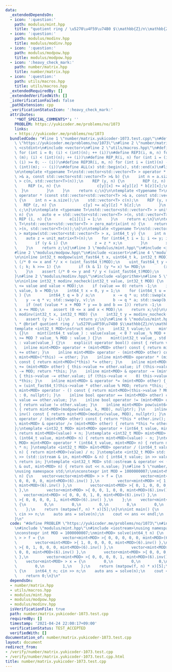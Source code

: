 ```yaml
---
data:
  _extendedDependsOn:
  - icon: ':question:'
    path: modulus/mint.hpp
    title: "quotient ring / \u5270\u4F59\u74B0 $\\mathbb{Z}/n\\mathbb{Z}$"
  - icon: ':question:'
    path: modulus/modinv.hpp
    title: modulus/modinv.hpp
  - icon: ':question:'
    path: modulus/modpow.hpp
    title: modulus/modpow.hpp
  - icon: ':heavy_check_mark:'
    path: number/matrix.hpp
    title: number/matrix.hpp
  - icon: ':question:'
    path: utils/macros.hpp
    title: utils/macros.hpp
  _extendedRequiredBy: []
  _extendedVerifiedWith: []
  _isVerificationFailed: false
  _pathExtension: cpp
  _verificationStatusIcon: ':heavy_check_mark:'
  attributes:
    '*NOT_SPECIAL_COMMENTS*': ''
    PROBLEM: https://yukicoder.me/problems/no/1073
    links:
    - https://yukicoder.me/problems/no/1073
  bundledCode: "#line 1 \"number/matrix.yukicoder-1073.test.cpp\"\n#define PROBLEM\
    \ \"https://yukicoder.me/problems/no/1073\"\n#line 2 \"number/matrix.hpp\"\n#include\
    \ <cstdint>\n#include <vector>\n#line 2 \"utils/macros.hpp\"\n#define REP(i, n)\
    \ for (int i = 0; (i) < (int)(n); ++ (i))\n#define REP3(i, m, n) for (int i =\
    \ (m); (i) < (int)(n); ++ (i))\n#define REP_R(i, n) for (int i = (int)(n) - 1;\
    \ (i) >= 0; -- (i))\n#define REP3R(i, m, n) for (int i = (int)(n) - 1; (i) >=\
    \ (int)(m); -- (i))\n#define ALL(x) std::begin(x), std::end(x)\n#line 5 \"number/matrix.hpp\"\
    \n\ntemplate <typename T>\nstd::vector<std::vector<T> > operator * (const std::vector<std::vector<T>\
    \ >& a, const std::vector<std::vector<T> >& b) {\n    int n = a.size();\n    std::vector<std::vector<T>\
    \ > c(n, std::vector<T>(n));\n    REP (y, n) {\n        REP (z, n) {\n       \
    \     REP (x, n) {\n                c[y][x] += a[y][z] * b[z][x];\n          \
    \  }\n        }\n    }\n    return c;\n}\n\ntemplate <typename T>\nstd::vector<T>\
    \ operator * (const std::vector<std::vector<T> >& a, const std::vector<T>& b)\
    \ {\n    int n = a.size();\n    std::vector<T> c(n);\n    REP (y, n) {\n     \
    \   REP (z, n) {\n            c[y] += a[y][z] * b[z];\n        }\n    }\n    return\
    \ c;\n}\n\ntemplate <typename T>\nstd::vector<std::vector<T> > unit_matrix(int\
    \ n) {\n    auto e = std::vector<std::vector<T> >(n, std::vector<T>(n));\n   \
    \ REP (i, n) {\n        e[i][i] = 1;\n    }\n    return e;\n}\n\ntemplate <typename\
    \ T>\nstd::vector<std::vector<T> > zero_matrix(int n) {\n    return std::vector<std::vector<T>\
    \ >(n, std::vector<T>(n));\n}\n\ntemplate <typename T>\nstd::vector<std::vector<T>\
    \ > matpow(std::vector<std::vector<T> > x, int64_t y) {\n    int n = x.size();\n\
    \    auto z = unit_matrix<T>(n);\n    for (int64_t i = 1; i <= y; i <<= 1) {\n\
    \        if (y & i) {\n            z = z * x;\n        }\n        x = x * x;\n\
    \    }\n    return z;\n}\n#line 3 \"modulus/mint.hpp\"\n#include <iostream>\n\
    #line 2 \"modulus/modpow.hpp\"\n#include <cassert>\n#line 4 \"modulus/modpow.hpp\"\
    \n\ninline int32_t modpow(uint_fast64_t x, uint64_t k, int32_t MOD) {\n    assert\
    \ (/* 0 <= x and */ x < (uint_fast64_t)MOD);\n    uint_fast64_t y = 1;\n    for\
    \ (; k; k >>= 1) {\n        if (k & 1) (y *= x) %= MOD;\n        (x *= x) %= MOD;\n\
    \    }\n    assert (/* 0 <= y and */ y < (uint_fast64_t)MOD);\n    return y;\n\
    }\n#line 2 \"modulus/modinv.hpp\"\n#include <algorithm>\n#line 5 \"modulus/modinv.hpp\"\
    \n\ninline int32_t modinv_nocheck(int32_t value, int32_t MOD) {\n    assert (0\
    \ <= value and value < MOD);\n    if (value == 0) return -1;\n    int64_t a =\
    \ value, b = MOD;\n    int64_t x = 0, y = 1;\n    for (int64_t u = 1, v = 0; a;\
    \ ) {\n        int64_t q = b / a;\n        x -= q * u; std::swap(x, u);\n    \
    \    y -= q * v; std::swap(y, v);\n        b -= q * a; std::swap(b, a);\n    }\n\
    \    if (not (value * x + MOD * y == b and b == 1)) return -1;\n    if (x < 0)\
    \ x += MOD;\n    assert (0 <= x and x < MOD);\n    return x;\n}\n\ninline int32_t\
    \ modinv(int32_t x, int32_t MOD) {\n    int32_t y = modinv_nocheck(x, MOD);\n\
    \    assert (y != -1);\n    return y;\n}\n#line 6 \"modulus/mint.hpp\"\n\n/**\n\
    \ * @brief quotient ring / \u5270\u4F59\u74B0 $\\mathbb{Z}/n\\mathbb{Z}$\n */\n\
    template <int32_t MOD>\nstruct mint {\n    int32_t value;\n    mint() : value()\
    \ {}\n    mint(int64_t value_) : value(value_ < 0 ? value_ % MOD + MOD : value_\
    \ >= MOD ? value_ % MOD : value_) {}\n    mint(int32_t value_, std::nullptr_t)\
    \ : value(value_) {}\n    explicit operator bool() const { return value; }\n \
    \   inline mint<MOD> operator + (mint<MOD> other) const { return mint<MOD>(*this)\
    \ += other; }\n    inline mint<MOD> operator - (mint<MOD> other) const { return\
    \ mint<MOD>(*this) -= other; }\n    inline mint<MOD> operator * (mint<MOD> other)\
    \ const { return mint<MOD>(*this) *= other; }\n    inline mint<MOD> & operator\
    \ += (mint<MOD> other) { this->value += other.value; if (this->value >= MOD) this->value\
    \ -= MOD; return *this; }\n    inline mint<MOD> & operator -= (mint<MOD> other)\
    \ { this->value -= other.value; if (this->value <    0) this->value += MOD; return\
    \ *this; }\n    inline mint<MOD> & operator *= (mint<MOD> other) { this->value\
    \ = (uint_fast64_t)this->value * other.value % MOD; return *this; }\n    inline\
    \ mint<MOD> operator - () const { return mint<MOD>(this->value ? MOD - this->value\
    \ : 0, nullptr); }\n    inline bool operator == (mint<MOD> other) const { return\
    \ value == other.value; }\n    inline bool operator != (mint<MOD> other) const\
    \ { return value != other.value; }\n    inline mint<MOD> pow(uint64_t k) const\
    \ { return mint<MOD>(modpow(value, k, MOD), nullptr); }\n    inline mint<MOD>\
    \ inv() const { return mint<MOD>(modinv(value, MOD), nullptr); }\n    inline mint<MOD>\
    \ operator / (mint<MOD> other) const { return *this * other.inv(); }\n    inline\
    \ mint<MOD> & operator /= (mint<MOD> other) { return *this *= other.inv(); }\n\
    };\ntemplate <int32_t MOD> mint<MOD> operator + (int64_t value, mint<MOD> n) {\
    \ return mint<MOD>(value) + n; }\ntemplate <int32_t MOD> mint<MOD> operator -\
    \ (int64_t value, mint<MOD> n) { return mint<MOD>(value) - n; }\ntemplate <int32_t\
    \ MOD> mint<MOD> operator * (int64_t value, mint<MOD> n) { return mint<MOD>(value)\
    \ * n; }\ntemplate <int32_t MOD> mint<MOD> operator / (int64_t value, mint<MOD>\
    \ n) { return mint<MOD>(value) / n; }\ntemplate <int32_t MOD> std::istream & operator\
    \ >> (std::istream & in, mint<MOD> & n) { int64_t value; in >> value; n = value;\
    \ return in; }\ntemplate <int32_t MOD> std::ostream & operator << (std::ostream\
    \ & out, mint<MOD> n) { return out << n.value; }\n#line 5 \"number/matrix.yukicoder-1073.test.cpp\"\
    \nusing namespace std;\n\n\nconstexpr int MOD = 1000000007;\nmint<MOD> solve(int64_t\
    \ n) {\n    vector<vector<mint<MOD> > > f = {\n        vector<mint<MOD> >{ 0,\
    \ 0, 0, 0, 0, mint<MOD>(6).inv() },\n        vector<mint<MOD> >{ 1, 0, 0, 0, 0,\
    \ mint<MOD>(6).inv() },\n        vector<mint<MOD> >{ 0, 1, 0, 0, 0, mint<MOD>(6).inv()\
    \ },\n        vector<mint<MOD> >{ 0, 0, 1, 0, 0, mint<MOD>(6).inv() },\n     \
    \   vector<mint<MOD> >{ 0, 0, 0, 1, 0, mint<MOD>(6).inv() },\n        vector<mint<MOD>\
    \ >{ 0, 0, 0, 0, 1, mint<MOD>(6).inv() },\n    };\n    vector<mint<MOD> > x =\
    \ {\n        0,\n        0,\n        0,\n        0,\n        0,\n        1,\n\
    \    };\n    return (matpow(f, n) * x)[5];\n}\n\nint main() {\n    int64_t n;\
    \ cin >> n;\n    auto ans = solve(n);\n    cout << ans << endl;\n    return 0;\n\
    }\n"
  code: "#define PROBLEM \"https://yukicoder.me/problems/no/1073\"\n#include \"number/matrix.hpp\"\
    \n#include \"modulus/mint.hpp\"\n#include <iostream>\nusing namespace std;\n\n\
    \nconstexpr int MOD = 1000000007;\nmint<MOD> solve(int64_t n) {\n    vector<vector<mint<MOD>\
    \ > > f = {\n        vector<mint<MOD> >{ 0, 0, 0, 0, 0, mint<MOD>(6).inv() },\n\
    \        vector<mint<MOD> >{ 1, 0, 0, 0, 0, mint<MOD>(6).inv() },\n        vector<mint<MOD>\
    \ >{ 0, 1, 0, 0, 0, mint<MOD>(6).inv() },\n        vector<mint<MOD> >{ 0, 0, 1,\
    \ 0, 0, mint<MOD>(6).inv() },\n        vector<mint<MOD> >{ 0, 0, 0, 1, 0, mint<MOD>(6).inv()\
    \ },\n        vector<mint<MOD> >{ 0, 0, 0, 0, 1, mint<MOD>(6).inv() },\n    };\n\
    \    vector<mint<MOD> > x = {\n        0,\n        0,\n        0,\n        0,\n\
    \        0,\n        1,\n    };\n    return (matpow(f, n) * x)[5];\n}\n\nint main()\
    \ {\n    int64_t n; cin >> n;\n    auto ans = solve(n);\n    cout << ans << endl;\n\
    \    return 0;\n}\n"
  dependsOn:
  - number/matrix.hpp
  - utils/macros.hpp
  - modulus/mint.hpp
  - modulus/modpow.hpp
  - modulus/modinv.hpp
  isVerificationFile: true
  path: number/matrix.yukicoder-1073.test.cpp
  requiredBy: []
  timestamp: '2021-04-24 22:00:17+09:00'
  verificationStatus: TEST_ACCEPTED
  verifiedWith: []
documentation_of: number/matrix.yukicoder-1073.test.cpp
layout: document
redirect_from:
- /verify/number/matrix.yukicoder-1073.test.cpp
- /verify/number/matrix.yukicoder-1073.test.cpp.html
title: number/matrix.yukicoder-1073.test.cpp
---
```

